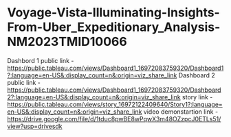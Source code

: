 # Voyage-Vista-Illuminating-Insights-From-Uber_Expeditionary_Analysis-NM2023TMID10066


Dashbord 1 public link - https://public.tableau.com/views/Dashboard1_16972083759320/Dashboard1?:language=en-US&:display_count=n&:origin=viz_share_link
Dashboard 2 public link - https://public.tableau.com/views/Dashboard1_16972083759320/Dashboard2?:language=en-US&:display_count=n&:origin=viz_share_link
story link - https://public.tableau.com/views/story_16972122409640/Story1?:language=en-US&:display_count=n&:origin=viz_share_link
video demonstartion link - https://drive.google.com/file/d/1tduc8pwBE8wPqwX3m48OZzpcJ0ETLs51/view?usp=drivesdk
